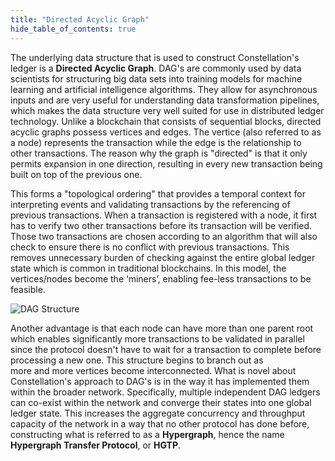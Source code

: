 ```yaml
---
title: "Directed Acyclic Graph"
hide_table_of_contents: true
---
```


<head>
  <title>Directed Acyclic Graph</title>
  <meta
    name="description"
    content=""
  />
</head>

<intro-end />

The underlying data structure that is used to construct Constellation's ledger is a **Directed Acyclic Graph**. DAG's are commonly 
used by data scientists for structuring big data sets into training models for machine learning and artificial 
intelligence algorithms. They allow for asynchronous inputs and are very useful for understanding data transformation pipelines,
which makes the data structure very well suited for use in distributed ledger technology. Unlike a blockchain that consists of sequential
blocks, directed acyclic graphs possess vertices and edges. The vertice (also referred to as a node) represents the transaction while the edge 
is the relationship to other transactions. The reason why the graph is "directed" is that it only permits expansion in one direction, resulting
in every new transaction being built on top of the previous one. 

This forms a "topological ordering" that provides a temporal context for interpreting events and validating transactions by the referencing of previous transactions.
When a transaction is registered with a node, it first has to verify two other transactions before its transaction will be verified. Those two 
transactions are chosen according to an algorithm that will also check to ensure there is no conflict with previous transactions. This removes
unnecessary burden of checking against the entire global ledger state which is common in traditional blockchains. In this model, the
vertices/nodes become the ‘miners’, enabling fee-less transactions to be feasible. 


![DAG Structure](/img/coreconcepts/dagstructure.png) 



Another advantage is that each node can have more than one parent root which enables significantly more transactions to be validated in parallel
since the protocol doesn't have to wait for a transaction to complete before processing a new one. This structure begins to branch out as  
more and more vertices become interconnected. What is novel about Constellation's approach to DAG's is in the way it has implemented them
within the broader network. Specifically, multiple independent DAG ledgers can co-exist within the network and converge their states
into one global ledger state. This increases the aggregate concurrency and throughput capacity of the network in a way that no other protocol has
done before, constructing what is referred to as a **Hypergraph**, hence the name **Hypergraph Transfer Protocol**, or **HGTP**.





